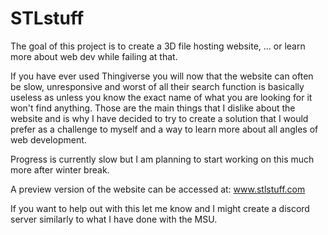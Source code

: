 # STLstuff

The goal of this project is to create a 3D file hosting website, ... or learn more about web dev while failing at that.

If you have ever used Thingiverse you will now that the website can often be slow, unresponsive and worst of all their search function is basically useless as unless you know the exact name of what you are looking for it won't find anything. Those are the main things that I dislike about the website and is why I have decided to try to create a solution that I would prefer as a challenge to myself and a way to learn more about all angles of web development.

Progress is currently slow but I am planning to start working on this much more after winter break.

A preview version of the website can be accessed at: www.stlstuff.com


If you want to help out with this let me know and I might create a discord server similarly to what I have done with the MSU.

